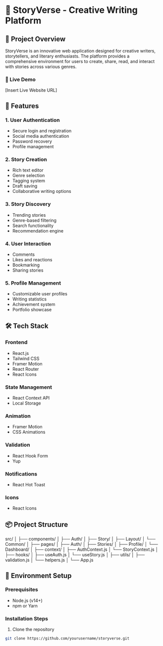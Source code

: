 # 📖 StoryVerse - Creative Writing Platform

## 🌟 Project Overview

StoryVerse is an innovative web application designed for creative writers, storytellers, and literary enthusiasts. The platform provides a comprehensive environment for users to create, share, read, and interact with stories across various genres.

### 🔗 Live Demo

[Insert Live Website URL]

## 🚀 Features

### 1. User Authentication

- Secure login and registration
- Social media authentication
- Password recovery
- Profile management

### 2. Story Creation

- Rich text editor
- Genre selection
- Tagging system
- Draft saving
- Collaborative writing options

### 3. Story Discovery

- Trending stories
- Genre-based filtering
- Search functionality
- Recommendation engine

### 4. User Interaction

- Comments
- Likes and reactions
- Bookmarking
- Sharing stories

### 5. Profile Management

- Customizable user profiles
- Writing statistics
- Achievement system
- Portfolio showcase

## 🛠 Tech Stack

### Frontend

- React.js
- Tailwind CSS
- Framer Motion
- React Router
- React Icons

### State Management

- React Context API
- Local Storage

### Animation

- Framer Motion
- CSS Animations

### Validation

- React Hook Form
- Yup

### Notifications

- React Hot Toast

### Icons

- React Icons

## 📦 Project Structure

src/ │ ├── components/ │ ├── Auth/ │ ├── Story/ │ ├── Layout/ │ └── Common/ │ ├── pages/ │ ├── Auth/ │ ├── Stories/ │ ├── Profile/ │ └── Dashboard/ │ ├── context/ │ ├── AuthContext.js │ └── StoryContext.js │ ├── hooks/ │ ├── useAuth.js │ └── useStory.js │ ├── utils/ │ ├── validation.js │ └── helpers.js │ └── App.js

## 🔐 Environment Setup

### Prerequisites

- Node.js (v14+)
- npm or Yarn

### Installation Steps

1. Clone the repository

```bash
git clone https://github.com/yourusername/storyverse.git
```
